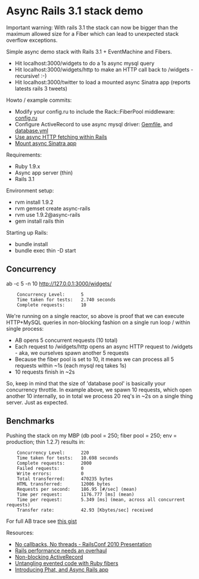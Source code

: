 # Async Rails 3.1 stack demo

Important warning:
  With rails 3.1 the stack can now be bigger than the maximum allowed size for a Fiber which can lead to
  unexpected stack overflow exceptions.

Simple async demo stack with Rails 3.1 + EventMachine and Fibers.

 * Hit localhost:3000/widgets to do a 1s async mysql query
 * Hit localhost:3000/widgets/http to make an HTTP call back to /widgets - recursive! :-)
 * Hit localhost:3000/twitter to load a mounted async Sinatra app (reports latests rails 3 tweets)

Howto / example commits:

  * Modify your config.ru to include the Rack::FiberPool middleware: [config.ru](https://github.com/igrigorik/async-rails/commit/72ea38433246cc58cd31e3863f4ed4e0c861ad28#config.ru)
  * Configure ActiveRecord to use async mysql driver: [Gemfile](https://github.com/igrigorik/async-rails/blob/master/Gemfile#L16), and [database.yml](https://github.com/igrigorik/async-rails/blob/master/config/database.yml#L4)
  * [Use async HTTP fetching within Rails](http://github.com/igrigorik/async-rails/commit/6307f3f416f21a40304d2f4a07509b923051744b)
  * [Mount async Sinatra app](http://github.com/igrigorik/async-rails/commit/50c5e4fd6701dfa2b3ecfc697ca53b40f8c57827)

Requirements:

 * Ruby 1.9.x
 * Async app server (thin)
 * Rails 3.1

Environment setup:

 * rvm install 1.9.2
 * rvm gemset create async-rails
 * rvm use 1.9.2@async-rails
 * gem install rails thin

Starting up Rails:

 * bundle install
 * bundle exec thin -D start

## Concurrency

ab -c 5 -n 10 http://127.0.0.1:3000/widgets/

        Concurrency Level:      5
        Time taken for tests:   2.740 seconds
        Complete requests:      10

We're running on a single reactor, so above is proof that we can execute HTTP+MySQL queries in non-blocking fashion on a single run loop / within single process:

 * AB opens 5 concurrent requests (10 total)
 * Each request to /widgets/http opens an async HTTP request to /widgets - aka, we ourselves spawn another 5 requests
 * Because the fiber pool is set to 10, it means we can process all 5 requests within ~1s (each mysql req takes 1s)
 * 10 requests finish in ~2s

So, keep in mind that the size of 'database pool' is basically your concurrency throttle. In example above, we spawn
10 requests, which open another 10 internally, so in total we process 20 req's in ~2s on a single thing server. Just as expected.

## Benchmarks

Pushing the stack on my MBP (db pool = 250; fiber pool = 250; env = production; thin 1.2.7) results in:

        Concurrency Level:      220
        Time taken for tests:   10.698 seconds
        Complete requests:      2000
        Failed requests:        0
        Write errors:           0
        Total transferred:      470235 bytes
        HTML transferred:       12006 bytes
        Requests per second:    186.95 [#/sec] (mean)
        Time per request:       1176.777 [ms] (mean)
        Time per request:       5.349 [ms] (mean, across all concurrent requests)
        Transfer rate:          42.93 [Kbytes/sec] received

For full AB trace see [this gist](http://gist.github.com/503627)

Resources:

 * [No callbacks, No threads - RailsConf 2010 Presentation](http://www.slideshare.net/igrigorik/no-callbacks-no-threads-railsconf-2010)
 * [Rails performance needs an overhaul](http://www.igvita.com/2010/06/07/rails-performance-needs-an-overhaul/)
 * [Non-blocking ActiveRecord](http://www.igvita.com/2010/04/15/non-blocking-activerecord-rails/)
 * [Untangling evented code with Ruby fibers](http://www.igvita.com/2010/03/22/untangling-evented-code-with-ruby-fibers/)
 * [Introducing Phat, and Async Rails app](http://www.mikeperham.com/2010/04/03/introducing-phat-an-asynchronous-rails-app/)
